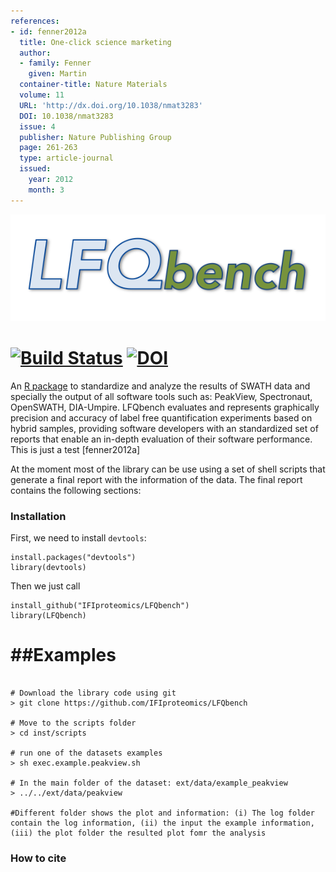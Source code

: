 ```yaml
---
references:
- id: fenner2012a
  title: One-click science marketing
  author:
  - family: Fenner
    given: Martin
  container-title: Nature Materials
  volume: 11
  URL: 'http://dx.doi.org/10.1038/nmat3283'
  DOI: 10.1038/nmat3283
  issue: 4
  publisher: Nature Publishing Group
  page: 261-263
  type: article-journal
  issued:
    year: 2012
    month: 3
---
```



[<img src="https://raw.githubusercontent.com/IFIproteomics/LFQbench/master/logo.png">](https://github.com/IFIproteomics/LFQbench)

[![Build Status](https://travis-ci.org/IFIproteomics/LFQbench.svg)](https://travis-ci.org/IFIproteomics/LFQbench) [![DOI](https://zenodo.org/badge/15862/IFIproteomics/LFQbench.svg)](https://zenodo.org/badge/latestdoi/15862/IFIproteomics/LFQbench)
======

An [R package](https://github.com/IFIproteomics/LFQbench) to  standardize  and analyze the results of SWATH data and specially the output of all software tools such as: PeakView, Spectronaut, OpenSWATH, DIA-Umpire. LFQbench evaluates and represents graphically precision and accuracy of label free quantification experiments based on hybrid samples, providing software developers with an standardized set of reports that enable an in-depth evaluation of their software performance. This is just a test [fenner2012a]

At the moment most of the library can be use using a set of shell scripts that generate a final report with the information of the data. The final report contains the following sections:


### Installation  

First, we need to install `devtools`:  

    install.packages("devtools")
    library(devtools)
   
Then we just call  

    install_github("IFIproteomics/LFQbench")
    library(LFQbench)

##Examples
=================

```{r, engine='bash', count_lines}

# Download the library code using git
> git clone https://github.com/IFIproteomics/LFQbench

# Move to the scripts folder
> cd inst/scripts

# run one of the datasets examples
> sh exec.example.peakview.sh

# In the main folder of the dataset: ext/data/example_peakview
> ../../ext/data/peakview

#Different folder shows the plot and information: (i) The log folder contain the log information, (ii) the input the example information, (iii) the plot folder the resulted plot fomr the analysis

```

### How to cite


